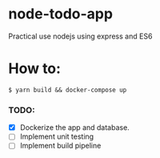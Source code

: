 # node-todo-app
Practical use nodejs using express and ES6

# How to:
```
$ yarn build && docker-compose up
```

### TODO:
- [x] Dockerize the app and database.
- [ ] Implement unit testing
- [ ] Implement build pipeline
